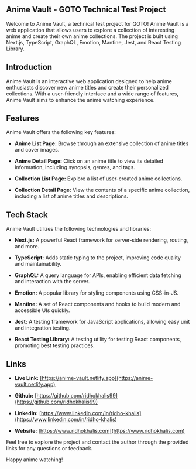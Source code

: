 ## Anime Vault - GOTO Technical Test Project

Welcome to Anime Vault, a technical test project for GOTO! Anime Vault is a web application that allows users to explore a collection of interesting anime and create their own anime collections. The project is built using Next.js, TypeScript, GraphQL, Emotion, Mantine, Jest, and React Testing Library.

## Introduction

Anime Vault is an interactive web application designed to help anime enthusiasts discover new anime titles and create their personalized collections. With a user-friendly interface and a wide range of features, Anime Vault aims to enhance the anime watching experience.

## Features

Anime Vault offers the following key features:

- **Anime List Page:** Browse through an extensive collection of anime titles and cover images.

- **Anime Detail Page:** Click on an anime title to view its detailed information, including synopsis, genres, and tags.

- **Collection List Page:** Explore a list of user-created anime collections.

- **Collection Detail Page:** View the contents of a specific anime collection, including a list of anime titles and descriptions.

## Tech Stack

Anime Vault utilizes the following technologies and libraries:

- **Next.js:** A powerful React framework for server-side rendering, routing, and more.

- **TypeScript:** Adds static typing to the project, improving code quality and maintainability.

- **GraphQL:** A query language for APIs, enabling efficient data fetching and interaction with the server.

- **Emotion:** A popular library for styling components using CSS-in-JS.

- **Mantine:** A set of React components and hooks to build modern and accessible UIs quickly.

- **Jest:** A testing framework for JavaScript applications, allowing easy unit and integration testing.

- **React Testing Library:** A testing utility for testing React components, promoting best testing practices.

## Links

- **Live Link:** [https://anime-vault.netlify.app](https://anime-vault.netlify.app)

- **Github:** [https://github.com/ridhokhalis99](https://github.com/ridhokhalis99)

- **LinkedIn:** [https://www.linkedin.com/in/ridho-khalis](https://www.linkedin.com/in/ridho-khalis)

- **Website:** [https://www.ridhokhalis.com](https://www.ridhokhalis.com)

Feel free to explore the project and contact the author through the provided links for any questions or feedback.

Happy anime watching!
